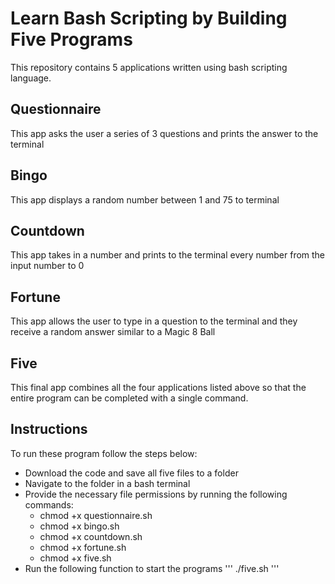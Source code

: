 # Learn Bash Scripting by Building Five Programs
This repository contains 5 applications written using bash scripting language.

## Questionnaire
This app asks the user a series of 3 questions and prints the answer to the terminal

## Bingo
This app displays a random number between 1 and 75 to terminal

## Countdown
This app takes in a number and prints to the terminal every number from the input number to 0

## Fortune
This app allows the user to type in a question to the terminal and they receive a random answer similar to a Magic 8 Ball

## Five
This final app combines all the four applications listed above so that the entire program can be completed with a single command.

## Instructions
To run these program follow the steps below:
- Download the code and save all five files to a folder
- Navigate to the folder in a bash terminal
- Provide the necessary file permissions by running the following commands:
  + chmod +x questionnaire.sh
  + chmod +x bingo.sh
  + chmod +x countdown.sh
  + chmod +x fortune.sh
  + chmod +x five.sh
- Run the following function to start the programs
  '''
  ./five.sh
  '''
